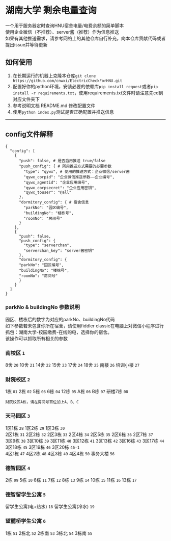 # 湖南大学 剩余电量查询
一个用于服务器定时查询HNU宿舍电量/电费余额的简单脚本<br>
使用企业微信（不推荐）、server酱（推荐）作为信息推送<br>
如果有其他推送需求，请参考网络上的其他仓库自行补充，向本仓库贡献代码或者提出issue并等待更新<br>

## 如何使用
1. 在长期运行的机器上克隆本仓库`git clone https://github.com/cnwxi/ElectricCheckForHNU.git`<br>
2. 配置好你的python环境，安装必要的依赖库`pip install request`或者`pip install -r requirements.txt`，使用requirements.txt文件时请注意先cd到对应文件夹下<br>
3. 参考说明文档 README.md 修改配置文件<br>
4. 使用`python index.py`测试是否正确配置并推送信息<br>

---

## config文件解释
```
{
  "config": [
    {
      "push": false, # 是否启用推送 true/false
      "push_config": { # 所用推送方式需要的必要参数
        "type": "qywx", # 使用的推送方式：企业微信/server酱
        "qywx_corpid": "企业微信推送参数——企业编号",
        "qywx_agentid": "企业应用编号",
        "qywx_corpsecret": "企业应用密钥",
        "qywx_touser": "@all"
      },
      "dormitory_config": { # 宿舍信息
        "parkNo": "园区编号",
        "buildingNo": "楼栋号",
        "roomNo": "房间号"
      }
    },
    {
      "push": false,
      "push_config": {
        "type": "serverchan",
        "serverchan_key": "server酱密钥"
      },
      "dormitory_config": {
      "parkNo": "园区编号",
      "buildingNo": "楼栋号",
      "roomNo": "房间号"
      }
    }
  ]
}
```

### parkNo & buildingNo 参数说明

园区、楼栋后的数字为对应的parkNo、buildingNo代码<br>
如下参数若未包含你所在宿舍，请使用fiddler classic在电脑上对微信小程序进行抓包：湖南大学-校园缴费-在线购电，选择你的宿舍。<br>
该操作可以抓取所有相关的参数<br>


### 南校区 `1`

8舍 `20` 10舍 `21` 14舍 `22`
15舍 `23` 17舍 `24` 18舍 `25`
南楼 `26` 培训小楼 `27`

### 财院校区 `2`

1栋 `01` 2栋 `02` 5栋 `03`
6栋 `04` 12栋 `05` A栋 `06`
B栋 `07` 研楼7栋 `08`

```财院校区A栋，请在房间号首位加上A、B、C ```

### 天马园区 `3`

1区1栋 `28` 1区2栋 `29` 1区3栋 `30`<br>
2区1栋 `31` 2区2栋 `32` 2区3栋 `33`
2区4栋 `34` 2区5栋 `35` 2区6栋 `36`
2区7栋 `37`  <br>
3区9栋 `38` 3区10栋 `39`
3区11栋 `40` 3区12栋 `41` 3区13栋 `42`
3区16栋 `43` 3区17栋 `44` 3区18栋 `45`
3区19栋 `46` 3区20栋 `46-1`<br>
4区1栋 `47` 4区2栋 `48`
4区3栋 `49` 4区4栋 `50` 事务大楼 `56`<br>

### 德智园区 `4`

2栋 `09` 5栋 `10` 6栋 `11`
7栋 `12` 8栋 `13` 9栋 `14`
10栋 `15` 11栋 `16` 13栋 `17`

### 德智留学生公寓 `5`

留学生公寓(电+热水) `18` 留学生公寓(冷水) `19`

### 望麓桥学生公寓 `6`

1栋 `51` 2栋北 `52` 2栋南 `53`
3栋北 `54` 3栋南 `55` 
